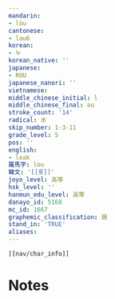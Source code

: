 ```yaml
---
mandarin:
- lòu
cantonese:
- lau6
korean:
- 누
korean_native: ''
japanese:
- ROU
japanese_nanori: ''
vietnamese:
middle_chinese_initial: l
middle_chinese_final: əu
stroke_count: '14'
radical: 水
skip_number: 1-3-11
grade_level: 5
pos: ''
english:
- leak
羅馬字: lou
韓文: '[[롯]]'
joyo_level: 高等
hsk_level: ''
hanmun_edu_level: 高等
danayo_id: 5168
mc_id: 1667
graphemic_classification: 屚
stand_in: 'TRUE'
aliases:
---
```

```meta-bind-embed
[[nav/char_info]]
```

# Notes
